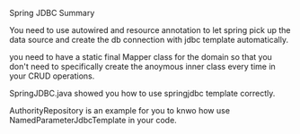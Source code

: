 Spring JDBC Summary

You need to use autowired and resource annotation to let spring pick up the data source 
and create the db connection with jdbc template automatically.

you need to have a static final Mapper class for the domain so that you don't need 
to specifically create the anoymous inner class every time in your CRUD operations.


SpringJDBC.java showed you how to use springjdbc template correctly.

AuthorityRepository is an example for you to knwo how use NamedParameterJdbcTemplate 
in your code. 